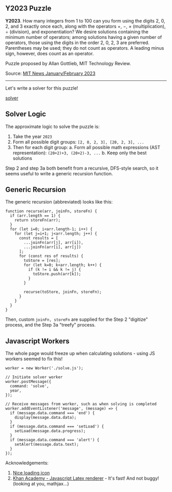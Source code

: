 <base href="./Y2023/">

## Y2023 Puzzle

**Y2023**. How many integers from 1 to 100 can you form using the
digits 2, 0, 2, and 3 exactly once each, along with the operators
+, −, × (multiplication), ÷ (division), and exponentiation? We desire solutions containing
the minimum number of operators; among solutions having a
given number of operators, those using the digits in the order
2, 0, 2, 3 are preferred. Parentheses may be used; they do not
count as operators. A leading minus sign, however, does count
as an operator.

Puzzle proposed by Allan Gottlieb, MIT Technology Review.

Source: [MIT News January/February 2023](https://www.technologyreview.com/)

***

Let's write a solver for this puzzle!

[solver](./solver.html)

## Solver Logic

The approximate logic to solve the puzzle is:
1. Take the year `2023`
2. Form all possible digit groups: `[2, 0, 2, 3], [20, 2, 3], ...`
3. Then for each digit group:
    a. Form all possible math expressions (AST representation): `(20+2)+3, (20+2)-3, ...`
    b. Keep only the best solutions

Step 2 and step 3a both benefit from a recursive, DFS-style search, so it seems useful to write a generic recursion function.

## Generic Recursion

The generic recursion (abbreviated) looks like this:
```
function recurse(arr, joinFn, storeFn) {
  if (arr.length == 1) {
    return storeFn(arr);
  }
  for (let i=0; i<arr.length-1; i++) {
    for (let j=i+1; j<arr.length; j++) {
      const results = [
        ...joinFn(arr[j], arr[i]),
        ...joinFn(arr[i], arr[j])
      ];
      for (const res of results) {
        toStore = [res];
        for (let k=0; k<arr.length; k++) {
          if (k != i && k != j) {
            toStore.push(arr[k]);
          }
        }
        
        recurse(toStore, joinFn, storeFn);
      }
    }
  }
}
```

Then, custom `joinFn, storeFn` are supplied for the Step 2 "digitize" process, and the Step 3a "treefy" process.

## Javascript Workers

The whole page would freeze up when calculating solutions - using JS workers seemed to fix this!
```
worker = new Worker('./solve.js');

// Initiate solver worker
worker.postMessage({
  command: 'solve',
  year,
});

// Receive messages from worker, such as when solving is completed
worker.addEventListener('message', (message) => {
  if (message.data.command === 'end') {
    display(message.data.data);
  }
  if (message.data.command === 'setLoad') {
    setLoad(message.data.progress);
  }
  if (message.data.command === 'alert') {
    setAlert(message.data.text);
  }
});
```

Acknowledgements:
1. [Nice loading icon](https://loading.io/css/)
2. [Khan Academy - Javascript Latex renderer](https://katex.org/) - It's fast! And not buggy! (looking at you, mathjax...)
